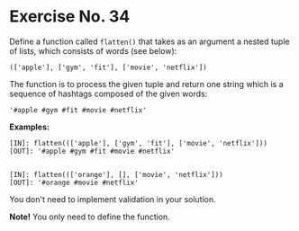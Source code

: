 # Exercise No. 34

Define a function called `flatten()` that takes as an argument a nested tuple of lists, which consists of words (see below):


    (['apple'], ['gym', 'fit'], ['movie', 'netflix'])


The function is to process the given tuple and return one string which is a sequence of hashtags composed of the given words:


    '#apple #gym #fit #movie #netflix'


**Examples:**


    [IN]: flatten((['apple'], ['gym', 'fit'], ['movie', 'netflix']))
    [OUT]: '#apple #gym #fit #movie #netflix'


    [IN]: flatten((['orange'], [], ['movie', 'netflix']))
    [OUT]: '#orange #movie #netflix'


You don't need to implement validation in your solution.


**Note!** You only need to define the function.